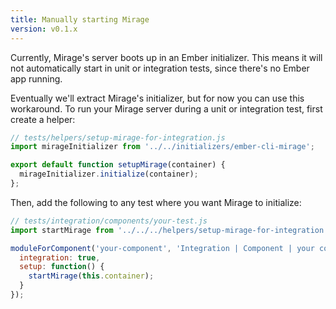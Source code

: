 ```yaml
---
title: Manually starting Mirage
version: v0.1.x
---
```


Currently, Mirage's server boots up in an Ember initializer. This means it will not automatically start in unit or integration tests, since there's no Ember app running.

Eventually we'll extract Mirage's initializer, but for now you can use this workaround. To run your Mirage server during a unit or integration test, first create a helper:

```js
// tests/helpers/setup-mirage-for-integration.js
import mirageInitializer from '../../initializers/ember-cli-mirage';

export default function setupMirage(container) {
  mirageInitializer.initialize(container);
};
```

Then, add the following to any test where you want Mirage to initialize:

```js
// tests/integration/components/your-test.js
import startMirage from '../../../helpers/setup-mirage-for-integration';

moduleForComponent('your-component', 'Integration | Component | your component', {
  integration: true,
  setup: function() {
    startMirage(this.container);
  }
});
```
